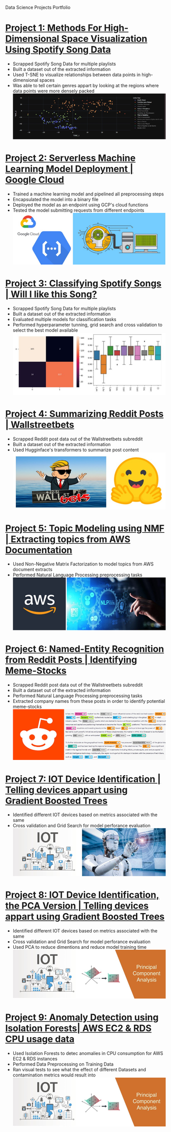 Data Science Projects Portfolio

# [Project 1: Methods For High-Dimensional Space Visualization Using Spotify Song Data](https://github.com/irojasgo/spotifytsne)
- Scrapped Spotify Song Data for multiple playlists
- Built a dataset out of the extracted information
- Used T-SNE to visualize relationships between data points in  high-dimensional spaces
- Was able to tell certain genres appart by looking at the regions where data points were more densely packed
![](/images/Screenshot_4.jpg)

# [Project 2: Serverless Machine Learning Model Deployment | Google Cloud](https://github.com/irojasgo/gcp_serverless_ml)
- Trained a machine learning model and pipelined all preprocessing steps
- Encapsulated the model into a binary file
- Deployed the model as an endpoint using GCP's cloud functions
- Tested the model submitting requests from different endpoints
![](/images/Screenshot_6.jpg)

# [Project 3: Classifying Spotify Songs | Will I like this Song?](https://github.com/irojasgo/spotifyclassifier)
- Scrapped Spotify Song Data for multiple playlists
- Built a dataset out of the extracted information
- Evaluated multiple models for classification tasks
- Performed hyperparameter tunning, grid search and cross validation to select the best model available 
![](/images/Screenshot_1.jpg)

# [Project 4: Summarizing Reddit Posts | Wallstreetbets](https://github.com/irojasgo/redditsummarizer)
- Scrapped Reddit post data out of the Wallstreetbets subreddit
- Built a dataset out of the extracted information
- Used Hugginface's transformers to summarize post content
![](/images/Screenshot_2.jpg)

# [Project 5: Topic Modeling using NMF | Extracting topics from AWS Documentation](https://github.com/irojasgo/nmf_awstopics)
- Used Non-Negative Matrix Factorization to model topics from AWS document extracts
- Performed Natural Language Processing preprocessing tasks 
![](/images/Screenshot_3.jpg)

# [Project 6: Named-Entity Recognition from Reddit Posts | Identifying Meme-Stocks](https://github.com/irojasgo/redditner)
- Scrapped Reddit post data out of the Wallstreetbets subreddit
- Built a dataset out of the extracted information
- Performed Natural Language Processing preprocessing tasks
- Extracted company names from these posts in order to identify potential meme-stocks
![](/images/Screenshot_5.jpg)

# [Project 7: IOT Device Identification | Telling devices appart using Gradient Boosted Trees](https://github.com/irojasgo/iotdevices)
- Identified different IOT devices based on metrics associated with the same
- Cross validation and Grid Search for model perforance evaluation
![](/images/Screenshot_8.jpg)

# [Project 8: IOT Device Identification, the PCA Version | Telling devices appart using Gradient Boosted Trees](https://github.com/irojasgo/iotdevices_pca)
- Identified different IOT devices based on metrics associated with the same
- Cross validation and Grid Search for model perforance evaluation
- Used PCA to reduce dimentions and reduce model training time
![](/images/Screenshot_7.jpg)

# [Project 9: Anomaly Detection using Isolation Forests|  AWS EC2 & RDS CPU usage data](https://github.com/irojasgo/aws_anomaly_detection)
- Used Isolation Forests to detec anomalies in CPU consumption for AWS EC2 & RDS instances
- Performed Data Preprocessing on Training Data
- Ran visual tests to see what the effect of different Datasets and contamination metrics would result into 
![](/images/Screenshot_7.jpg)
